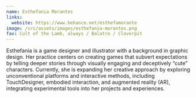 ```yaml
---
name: Esthefania Morantes
links:
  website: https://www.behance.net/esthefamorante
image: /src/assets/images/esthefania-morantes.png
fav: Cult of the Lamb, always / Balatro / Cloverpit
---
```

Esthefania is a game designer and illustrator with a background in graphic design. Her practice centers on creating games that subvert expectations by telling deeper stories through visually engaging and deceptively “cute” characters. Currently, she is expanding her creative approach by exploring unconventional platforms and interactive methods, including TouchDesigner, embodied interaction, and augmented reality (AR), integrating experimental tools into her projects and experiences.